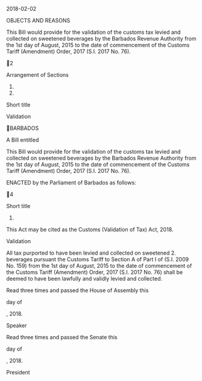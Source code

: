 2018-02-02

OBJECTS AND REASONS

This  Bill  would  provide  for  the  validation  of  the  customs  tax  levied  and
collected on sweetened beverages by the Barbados Revenue Authority from the
1st  day  of  August,  2015  to  the  date  of  commencement  of  the  Customs  Tariff
(Amendment) Order, 2017 (S.I. 2017 No. 76).

2

Arrangement of Sections

1.

2.

Short title

Validation

BARBADOS

A Bill entitled

This  Bill  would  provide  for  the  validation  of  the  customs  tax  levied  and
collected on sweetened beverages by the Barbados Revenue Authority from the
1st  day  of  August,  2015  to  the  date  of  commencement  of  the  Customs  Tariff
(Amendment) Order, 2017 (S.I. 2017 No. 76).

ENACTED by the Parliament of Barbados as follows:

4

Short title

1.

This Act may be cited as the Customs (Validation of Tax) Act, 2018.

Validation

All  tax  purported  to  have  been  levied  and  collected  on  sweetened
2.
beverages  pursuant
the  Customs  Tariff
to  Section  A  of  Part  I  of
(S.I. 2009 No. 159) from the 1st day of August, 2015 to the date of commencement
of  the  Customs  Tariff  (Amendment)  Order,  2017  (S.I.  2017  No.  76)  shall  be
deemed to have been lawfully and validly levied and collected.

Read three times and passed the House of Assembly this

day of

, 2018.

Speaker

Read three times and passed the Senate this

day of

, 2018.

President

